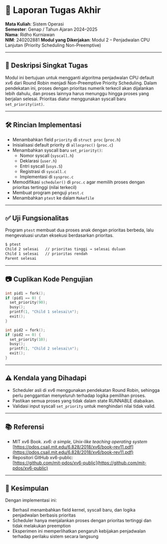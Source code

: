 
# 📝 Laporan Tugas Akhir

**Mata Kuliah**: Sistem Operasi  
**Semester**: Genap / Tahun Ajaran 2024–2025  
**Nama**: Ridho Kurniawan  
**NIM**: 240202881
**Modul yang Dikerjakan**: Modul 2 – Penjadwalan CPU Lanjutan (Priority Scheduling Non-Preemptive)

---

## 📌 Deskripsi Singkat Tugas

Modul ini bertujuan untuk mengganti algoritma penjadwalan CPU default xv6 dari Round Robin menjadi Non-Preemptive Priority Scheduling. Dalam pendekatan ini, proses dengan prioritas numerik terkecil akan dijalankan lebih dahulu, dan proses lainnya harus menunggu hingga proses yang berjalan selesai. Prioritas diatur menggunakan syscall baru `set_priority(int)`.

---

## 🛠️ Rincian Implementasi

- Menambahkan field `priority` di `struct proc` (`proc.h`)
- Inisialisasi default priority di `allocproc()` (`proc.c`)
- Menambahkan syscall baru `set_priority()`:
  - Nomor syscall (`syscall.h`)
  - Deklarasi (`user.h`)
  - Entri syscall (`usys.S`)
  - Registrasi di `syscall.c`
  - Implementasi di `sysproc.c`
- Memodifikasi `scheduler()` di `proc.c` agar memilih proses dengan prioritas tertinggi (nilai terkecil)
- Membuat program penguji `ptest.c`
- Menambahkan `ptest` ke dalam `Makefile`

---

## ✅ Uji Fungsionalitas

Program `ptest` membuat dua proses anak dengan prioritas berbeda, lalu mengevaluasi urutan eksekusi berdasarkan prioritas.

```bash
$ ptest
Child 2 selesai   // prioritas tinggi → selesai duluan
Child 1 selesai   // prioritas rendah
Parent selesai
```

---

## 📷 Cuplikan Kode Pengujian

```c
int pid1 = fork();
if (pid1 == 0) {
  set_priority(90);
  busy();
  printf(1, "Child 1 selesai\n");
  exit();
}

int pid2 = fork();
if (pid2 == 0) {
  set_priority(10);
  busy();
  printf(1, "Child 2 selesai\n");
  exit();
}
```

---

## ⚠️ Kendala yang Dihadapi

- Scheduler asli di xv6 menggunakan pendekatan Round Robin, sehingga perlu penggantian menyeluruh terhadap logika pemilihan proses.
- Pastikan semua proses yang tidak dalam state RUNNABLE diabaikan.
- Validasi input syscall `set_priority` untuk menghindari nilai tidak valid.

---

## 📚 Referensi

- MIT xv6 Book. *xv6: a simple, Unix-like teaching operating system*  
  [https://pdos.csail.mit.edu/6.828/2018/xv6/book-rev11.pdf](https://pdos.csail.mit.edu/6.828/2018/xv6/book-rev11.pdf)
- Repositori GitHub xv6-public:  
  [https://github.com/mit-pdos/xv6-public](https://github.com/mit-pdos/xv6-public)

---

## 📌 Kesimpulan

Dengan implementasi ini:

- Berhasil menambahkan field kernel, syscall baru, dan logika penjadwalan berbasis prioritas
- Scheduler hanya menjalankan proses dengan prioritas tertinggi dan tidak melakukan preemption
- Eksperimen ini memperlihatkan pengaruh kebijakan penjadwalan terhadap perilaku sistem secara langsung
